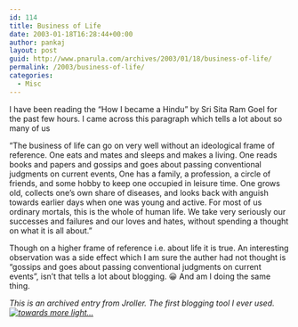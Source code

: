 ```yaml
---
id: 114
title: Business of Life
date: 2003-01-18T16:28:44+00:00
author: pankaj
layout: post
guid: http://www.pnarula.com/archives/2003/01/18/business-of-life/
permalink: /2003/business-of-life/
categories:
  - Misc
---
```

I have been reading the &#8220;How I became a Hindu&#8221; by Sri Sita Ram Goel for the past few hours. I came across this paragraph which tells a lot about so many of us

&#8220;The business of life can go on very well without an ideological frame of reference. One eats and mates and sleeps and makes a living. One reads books and papers and gossips and goes about passing conventional judgments on current events, One has a family, a profession, a circle of friends, and some hobby to keep one occupied in leisure time. One grows old, collects one&#8217;s own share of diseases, and looks back with anguish towards earlier days when one was young and active. For most of us ordinary mortals, this is the whole of human life. We take very seriously our successes and failures and our loves and hates, without spending a thought on what it is all about.&#8221;

Though on a higher frame of reference i.e. about life it is true. An interesting observation was a side effect which I am sure the auther had not thought is &#8220;gossips and goes about passing conventional judgments on current events&#8221;, isn&#8217;t that tells a lot about blogging. 😀 And am I doing the same thing.

_<font size="x-small">This is an archived entry from Jroller. The first blogging tool I ever used.<a href="http://jroller.com/page/littlebuddha" onclick="_gaq.push(['_trackEvent', 'outbound-article', 'http://jroller.com/page/littlebuddha', '']);" ><img class="rightalign" src="http://pnarula.com/images/bt/jroller.gif" alt="towards more light..." /></a></font>_